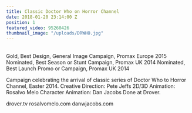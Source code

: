 ```yaml
---
title: Classic Doctor Who on Horror Channel
date: 2018-01-20 23:14:00 Z
position: 1
featured_video: 95260426
thumbnail_image: "/uploads/DRWHO.jpg"
---
```


<br>Gold, Best Design, General Image Campaign, Promax Europe 2015<br>
Nominated, Best Season or Stunt Campaign, Promax UK 2014
Nominated, Best Launch Promo or Campaign, Promax UK 2014

Campaign celebrating the arrival of classic series of Doctor Who to Horror Channel, Easter 2014.
Creative Direction: Pete Jeffs
2D/3D Animation: Rosalvo Melo
Character Animation: Dan Jacobs
Done at Drover.

drover.tv
rosalvomelo.com
danwjacobs.com